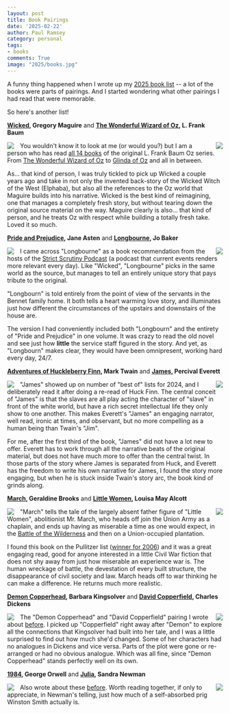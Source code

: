 ```yaml
---
layout: post
title: Book Pairings
date: '2025-02-22'
author: Paul Ramsey
category: personal
tags:
- books
comments: True
image: "2025/books.jpg"
---
```


A funny thing happened when I wrote up my [2025 book list](/2025/01/books.html) -- a lot of the books were parts of pairings. And I started wondering what other pairings I had read that were memorable. 

So here's another list!

**[Wicked](https://en.wikipedia.org/wiki/Wicked_(Maguire_novel)), Gregory Maguire** and **[The Wonderful Wizard of Oz](https://en.wikipedia.org/wiki/The_Wonderful_Wizard_of_Oz), L. Frank Baum**

<img src="{{ site.images }}/2025/wicked.jpg" style="float:left; padding-right:1em;" /><img src="{{ site.images }}/2025/oz.jpg" style="float:right; padding-left:1em;"  />


You wouldn't know it to look at me (or would you?) but I am a person who has read [all 14 books](https://en.wikipedia.org/wiki/List_of_Oz_books) of the original L. Frank Baum Oz series. From [The Wonderful Wizard of Oz](https://en.wikipedia.org/wiki/The_Wonderful_Wizard_of_Oz) to [Glinda of Oz](https://en.wikipedia.org/wiki/Glinda_of_Oz) and all in between. 

As... that kind of person, I was truly tickled to pick up Wicked a couple years ago and take in not only the invented back-story of the Wicked Witch of the West (Elphaba), but also all the references to the Oz world that Maguire builds into his narrative. Wicked is the best kind of reimagining, one that manages a completely fresh story, but without tearing down the original source material on the way. Maguire clearly is also... that kind of person, and he treats Oz with respect while building a totally fresh take. Loved it so much.


**[Pride and Prejudice](https://en.wikipedia.org/wiki/Pride_and_Prejudice), Jane Asten** and **[Longbourne](https://en.wikipedia.org/wiki/Longbourn), Jo Baker**

<img src="{{ site.images }}/2025/longbourn.jpg" style="float:left; padding-right:1em;" /><img src="{{ site.images }}/2025/pride-and-prejudice.jpg" style="float:right; padding-left:1em;"  />

I came across "Longbourne" as a book recommendation from the hosts of the [Strict Scrutiny Podcast](https://crooked.com/podcast-series/strict-scrutiny/) (a podcast that current events renders more relevant every day). Like "Wicked", "Longbourne" picks in the same world as the source, but manages to tell an entirely unique story that pays tribute to the original. 

"Longbourn" is told entirely from the point of view of the servants in the Bennet family home. It both tells a heart warming love story, and illuminates just how different the circumstances of the upstairs and downstairs of the house are. 

The version I had conveniently included both "Longbourn" and the entirety of "Pride and Prejudice" in one volume. It was crazy to read the old novel and see just how **little** the service staff figured in the story. And yet, as "Longbourn" makes clear, they would have been omnipresent, working hard every day, 24/7. 


**[Adventures of Huckleberry Finn](https://en.wikipedia.org/wiki/Adventures_of_Huckleberry_Finn), Mark Twain** and **[James](https://en.wikipedia.org/wiki/James_(novel)), Percival Everett**

<img src="{{ site.images }}/2025/james.jpg" style="float:left; padding-right:1em;" /><img src="{{ site.images }}/2025/huck-finn.jpg" style="float:right; padding-left:1em;"  />

"James" showed up on number of "best of" lists for 2024, and I deliberately read it after doing a re-read of Huck Finn. The central conceit of "James" is that the slaves are all play acting the character of "slave" in front of the white world, but have a rich secret intellectual life they only show to one another. This makes Everett's "James" an engaging narrator, well read, ironic at times, and observant, but no more compelling as a human being than Twain's "Jim".

For me, after the first third of the book, "James" did not have a lot new to offer. Everett has to work through all the narrative beats of the original material, but does not have much more to offer than the central twist. In those parts of the story where James is separated from Huck, and Everett has the freedom to write his own narrative for James, I found the story more engaging, but when he is stuck inside Twain's story arc, the book kind of grinds along. 


**[March](https://www.pulitzer.org/winners/geraldine-brooks), Geraldine Brooks** and **[Little Women](https://en.wikipedia.org/wiki/Little_Women), Louisa May Alcott**

<img src="{{ site.images }}/2025/march.jpg" style="float:left; padding-right:1em;" /><img src="{{ site.images }}/2025/little-women.jpg" style="float:right; padding-left:1em;"  />

"March" tells the tale of the largely absent father figure of "Little Women", abolitionist Mr. March, who heads off join the Union Army as a chaplain, and ends up having as miserable a time as one would expect, in the [Battle of the Wilderness](https://en.wikipedia.org/wiki/Battle_of_the_Wilderness) and then on a Union-occupied plantation.

I found this book on the Pullitzer list ([winner for 2006](https://www.pulitzer.org/winners/geraldine-brooks)) and it was a great engaging read, good for anyone interested in a little Civil War fiction that does not shy away from just how miserable an experience war is. The human wreckage of battle, the devestation of every built structure, the disappearance of civil society and law. March heads off to war thinking he can make a difference. He returns much more realistic.


**[Demon Copperhead](https://www.pulitzer.org/winners/barbara-kingsolver), Barbara Kingsolver** and **[David Copperfield](https://en.wikipedia.org/wiki/David_Copperfield), Charles Dickens**

<img src="{{ site.images }}/2025/demoncopperhead.jpeg" style="float:left; padding-right:1em;" /><img src="{{ site.images }}/2025/david-copperfield.jpg" style="float:right; padding-left:1em;"  />

The "Demon Copperhead" and "David Copperfield" pairing I wrote about [before](/2025/01/books.html). I picked up "Copperfield" right away after "Demon" to explore all the connections that Kingsolver had built into her tale, and I was a little surprised to find out how much she'd changed. Some of her characters had no analogues in Dickens and vice versa. Parts of the plot were gone or re-arranged or had no obvious analogue. Which was all fine, since "Demon Copperhead" stands perfectly well on its own.


**[1984](https://en.wikipedia.org/wiki/Nineteen_Eighty-Four), George Orwell** and **[Julia](https://www.theguardian.com/books/2023/oct/18/julia-by-sandra-newman-review-a-new-nineteen-eighty-four), Sandra Newman**

<img src="{{ site.images }}/2025/julia.jpeg" style="float:left; padding-right:1em;" /><img src="{{ site.images }}/2025/1984.jpg" style="float:right; padding-left:1em;"  />

Also wrote about these [before](/2025/01/books.html). Worth reading together, if only to appreciate, in Newman's telling, just how much of a self-absorbed prig Winston Smith actually is. 











